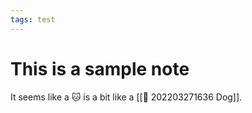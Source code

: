 ```yaml
---
tags: test
---
```


# This is a sample note

It seems like a 🐱 is a bit like a [[🐶 202203271636 Dog]].